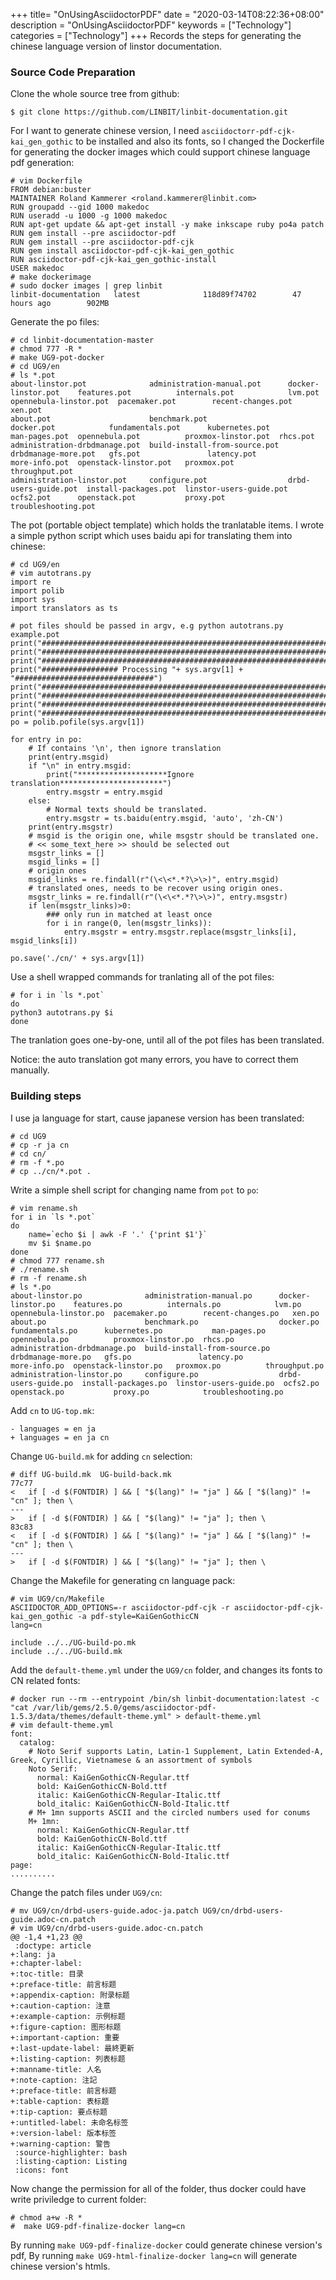 +++
title= "OnUsingAsciidoctorPDF"
date = "2020-03-14T08:22:36+08:00"
description = "OnUsingAsciidoctorPDF"
keywords = ["Technology"]
categories = ["Technology"]
+++
Records the steps for generating the chinese language version of linstor documentation. 

### Source Code Preparation
Clone the whole source tree from github:     

```
$ git clone https://github.com/LINBIT/linbit-documentation.git
```
For I want to generate chinese version, I need `asciidoctorr-pdf-cjk-kai_gen_gothic` to be installed and also its fonts, so I changed the Dockerfile for generating the docker images which could support chinese language pdf generation:    

```
# vim Dockerfile
FROM debian:buster
MAINTAINER Roland Kammerer <roland.kammerer@linbit.com>
RUN groupadd --gid 1000 makedoc
RUN useradd -u 1000 -g 1000 makedoc
RUN apt-get update && apt-get install -y make inkscape ruby po4a patch
RUN gem install --pre asciidoctor-pdf
RUN gem install --pre asciidoctor-pdf-cjk
RUN gem install asciidoctor-pdf-cjk-kai_gen_gothic
RUN asciidoctor-pdf-cjk-kai_gen_gothic-install
USER makedoc
# make dockerimage
# sudo docker images | grep linbit
linbit-documentation   latest              118d89f74702        47 hours ago        902MB
```
Generate the po files:    

```
# cd linbit-documentation-master
# chmod 777 -R *
# make UG9-pot-docker
# cd UG9/en
# ls *.pot
about-linstor.pot              administration-manual.pot      docker-linstor.pot    features.pot          internals.pot            lvm.pot        opennebula-linstor.pot  pacemaker.pot        recent-changes.pot   xen.pot
about.pot                      benchmark.pot                  docker.pot            fundamentals.pot      kubernetes.pot           man-pages.pot  opennebula.pot          proxmox-linstor.pot  rhcs.pot
administration-drbdmanage.pot  build-install-from-source.pot  drbdmanage-more.pot   gfs.pot               latency.pot              more-info.pot  openstack-linstor.pot   proxmox.pot          throughput.pot
administration-linstor.pot     configure.pot                  drbd-users-guide.pot  install-packages.pot  linstor-users-guide.pot  ocfs2.pot      openstack.pot           proxy.pot            troubleshooting.pot
```
The pot (portable object template) which holds the tranlatable items. I wrote a simple python script which uses baidu api for translating them into chinese:    

```
# cd UG9/en
# vim autotrans.py
import re
import polib
import sys
import translators as ts

# pot files should be passed in argv, e.g python autotrans.py example.pot
print("#######################################################################3")
print("#######################################################################3")
print("#######################################################################3")
print("################# Processing "+ sys.argv[1] + "###############################")
print("#######################################################################3")
print("#######################################################################3")
print("#######################################################################3")
print("#######################################################################3")
po = polib.pofile(sys.argv[1])

for entry in po:
    # If contains '\n', then ignore translation
    print(entry.msgid)
    if "\n" in entry.msgid:
        print("********************Ignore translation***********************")
        entry.msgstr = entry.msgid
    else:
        # Normal texts should be translated. 
        entry.msgstr = ts.baidu(entry.msgid, 'auto', 'zh-CN')
    print(entry.msgstr)
    # msgid is the origin one, while msgstr should be translated one. 
    # << some_text_here >> should be selected out
    msgstr_links = []
    msgid_links = []
    # origin ones
    msgid_links = re.findall(r"(\<\<*.*?\>\>)", entry.msgid)
    # translated ones, needs to be recover using origin ones.
    msgstr_links = re.findall(r"(\<\<*.*?\>\>)", entry.msgstr)
    if len(msgstr_links)>0:
        ### only run in matched at least once
        for i in range(0, len(msgstr_links)):
            entry.msgstr = entry.msgstr.replace(msgstr_links[i], msgid_links[i])

po.save('./cn/' + sys.argv[1])
```
Use a shell wrapped commands for tranlating all of the pot files:    

```
# for i in `ls *.pot`
do
python3 autotrans.py $i
done
```
The tranlation goes one-by-one, until all of the pot files has been translated.   

Notice: the auto translation got many errors, you have to correct them manually.  

### Building steps
I use ja language for start, cause japanese version has been translated:     

```
# cd UG9
# cp -r ja cn
# cd cn/
# rm -f *.po
# cp ../cn/*.pot .
```
Write a simple shell script for changing name from `pot` to `po`:    

```
# vim rename.sh
for i in `ls *.pot`
do
	name=`echo $i | awk -F '.' {'print $1'}`
	mv $i $name.po
done
# chmod 777 rename.sh
# ./rename.sh
# rm -f rename.sh
# ls *.po
about-linstor.po              administration-manual.po      docker-linstor.po    features.po          internals.po            lvm.po        opennebula-linstor.po  pacemaker.po        recent-changes.po   xen.po
about.po                      benchmark.po                  docker.po            fundamentals.po      kubernetes.po           man-pages.po  opennebula.po          proxmox-linstor.po  rhcs.po
administration-drbdmanage.po  build-install-from-source.po  drbdmanage-more.po   gfs.po               latency.po              more-info.po  openstack-linstor.po   proxmox.po          throughput.po
administration-linstor.po     configure.po                  drbd-users-guide.po  install-packages.po  linstor-users-guide.po  ocfs2.po      openstack.po           proxy.po            troubleshooting.po
```
Add `cn` to `UG-top.mk`:     

```
- languages = en ja
+ languages = en ja cn
```

Change `UG-build.mk` for adding `cn` selection:    

```
# diff UG-build.mk  UG-build-back.mk 
77c77
< 	if [ -d $(FONTDIR) ] && [ "$(lang)" != "ja" ] && [ "$(lang)" != "cn" ]; then \
---
> 	if [ -d $(FONTDIR) ] && [ "$(lang)" != "ja" ]; then \
83c83
< 	if [ -d $(FONTDIR) ] && [ "$(lang)" != "ja" ] && [ "$(lang)" != "cn" ]; then \
---
> 	if [ -d $(FONTDIR) ] && [ "$(lang)" != "ja" ]; then \
```
Change the Makefile for generating cn language pack:    

```
# vim UG9/cn/Makefile
ASCIIDOCTOR_ADD_OPTIONS=-r asciidoctor-pdf-cjk -r asciidoctor-pdf-cjk-kai_gen_gothic -a pdf-style=KaiGenGothicCN
lang=cn

include ../../UG-build-po.mk
include ../../UG-build.mk
```
Add the `default-theme.yml` under the `UG9/cn` folder, and changes its fonts to CN related fonts:     

```
# docker run --rm --entrypoint /bin/sh linbit-documentation:latest -c "cat /var/lib/gems/2.5.0/gems/asciidoctor-pdf-1.5.3/data/themes/default-theme.yml" > default-theme.yml
# vim default-theme.yml
font:
  catalog:
    # Noto Serif supports Latin, Latin-1 Supplement, Latin Extended-A, Greek, Cyrillic, Vietnamese & an assortment of symbols
    Noto Serif:
      normal: KaiGenGothicCN-Regular.ttf
      bold: KaiGenGothicCN-Bold.ttf
      italic: KaiGenGothicCN-Regular-Italic.ttf
      bold_italic: KaiGenGothicCN-Bold-Italic.ttf
    # M+ 1mn supports ASCII and the circled numbers used for conums
    M+ 1mn:
      normal: KaiGenGothicCN-Regular.ttf
      bold: KaiGenGothicCN-Bold.ttf
      italic: KaiGenGothicCN-Regular-Italic.ttf
      bold_italic: KaiGenGothicCN-Bold-Italic.ttf
page:
..........
```
Change the patch files under `UG9/cn`:    

```
# mv UG9/cn/drbd-users-guide.adoc-ja.patch UG9/cn/drbd-users-guide.adoc-cn.patch
# vim UG9/cn/drbd-users-guide.adoc-cn.patch
@@ -1,4 +1,23 @@
 :doctype: article
+:lang: ja
+:chapter-label:
+:toc-title: 目录
+:preface-title: 前言标题
+:appendix-caption: 附录标题
+:caution-caption: 注意
+:example-caption: 示例标题
+:figure-caption: 图形标题
+:important-caption: 重要
+:last-update-label: 最終更新
+:listing-caption: 列表标题
+:manname-title: 人名 
+:note-caption: 注記
+:preface-title: 前言标题
+:table-caption: 表标题
+:tip-caption: 要点标题
+:untitled-label: 未命名标签
+:version-label: 版本标签
+:warning-caption: 警告
 :source-highlighter: bash
 :listing-caption: Listing
 :icons: font
```
Now change the permission for all of the folder, thus docker could have write priviledge to current folder:     

```
# chmod a+w -R *
#  make UG9-pdf-finalize-docker lang=cn
```
By running `make UG9-pdf-finalize-docker` could generate chinese version's pdf, By running ` make UG9-html-finalize-docker lang=cn ` will generate chinese version's htmls.  


